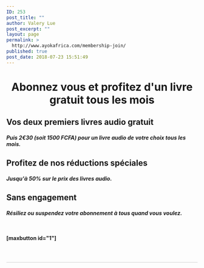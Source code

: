 ```yaml
---
ID: 253
post_title: ""
author: Valery Lue
post_excerpt: ""
layout: page
permalink: >
  http://www.ayokafrica.com/membership-join/
published: true
post_date: 2018-07-23 15:51:49
---
```

<h1 style="text-align: center;">Abonnez vous et profitez d'un livre gratuit tous les mois</h1>
<div id="" class="bc-row-responsive bc-spacing-none">
<div class="bc-col-responsive bc-col-6 bc-col-offset-0">
<div id="" class="bc-row-responsive">
<div class="bc-col-responsive bc-col-11">
<h2></h2>
<h2>Vos deux premiers livres audio gratuit</h2>
<h4 class="bc-text bc-spacing-none bc-spacing-top-none bc-size-base bc-color-secondary"><em>Puis <strong>2€30 (soit 1500 FCFA)</strong> pour un livre audio de votre choix tous les mois.</em></h4>
<h2></h2>
<h2>Profitez de nos réductions spéciales</h2>
</div>
</div>
<div id="" class="bc-row-responsive">
<div class="bc-col-responsive bc-col-11">
<h4 class="bc-heading bc-color-base bc-size-medium"><em>Jusqu'à <strong>50%</strong> sur le prix des livres audio.</em></h4>
</div>
</div>
</div>
<h4></h4>
<div class="bc-col-responsive bc-col-6 bc-col-offset-0">
<div id="" class="bc-row-responsive">
<div class="bc-col-responsive bc-col-11">
<h2 class="bc-heading bc-color-base bc-size-medium">Sans engagement</h2>
<h4 class="bc-heading bc-color-base bc-size-medium"><em>Résiliez ou suspendez votre abonnement à tous quand vous voulez.</em></h4>
</div>
</div>
</div>
</div>
&nbsp;

<strong>[maxbutton id="1"]</strong>

&nbsp;
<p style="border-bottom: 1px solid #ccc; padding-bottom: 10px; margin-bottom: 10px;"></p>
